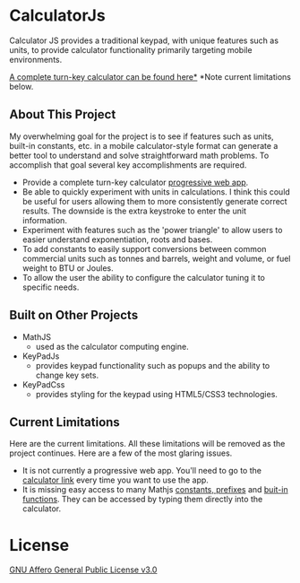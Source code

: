 # CalculatorJs
Calculator JS provides a traditional keypad, with unique features such as units, to provide calculator functionality primarily targeting mobile environments.

[A complete turn-key calculator can be found here*](https://johnhansenca.github.io/CalculatorJs/)
*Note current limitations below.

## About This Project ##
My overwhelming goal for the project is to see if features such as units, built-in constants, etc. in a mobile calculator-style format can generate a better tool to understand and solve straightforward math problems.  To accomplish that goal several key accomplishments are required.
- Provide a complete turn-key calculator [progressive web app](https://developer.mozilla.org/en-US/docs/Web/Progressive_web_apps).
- Be able to quickly experiment with units in calculations. I think this could be useful for users allowing them to more consistently generate correct results. The downside is the extra keystroke to enter the unit information.
- Experiment with features such as the 'power triangle' to allow users to easier understand exponentiation, roots and bases.
- To add constants to easily support conversions between common commercial units such as tonnes and barrels, weight and volume, or fuel weight to BTU or Joules.
- To allow the user the ability to configure the calculator tuning it to specific needs.

## Built on Other Projects ##

- MathJS 
    - used as the calculator computing engine.
- KeyPadJs
    - provides keypad functionality such as popups and the ability to change key sets.
- KeyPadCss
    - provides styling for the keypad using HTML5/CSS3 technologies.

## Current Limitations ##
Here are the current limitations.  All these limitations will be removed as the project continues. Here are a few of the most glaring issues.
- It is not currently a progressive web app. You'll need to go to the [calculator link](https://johnhansenca.github.io/CalculatorJs/) every time you want to use the app.
- It is missing easy access to many Mathjs [constants, prefixes](https://mathjs.org/docs/datatypes/units.html) and [buit-in functions](https://mathjs.org/docs/expressions/syntax.html). They can be accessed by typing them directly into the calculator.

# License #
[GNU Affero General Public License v3.0](https://github.com/JohnHansenCa/CalculatorJs/blob/main/LICENSE)